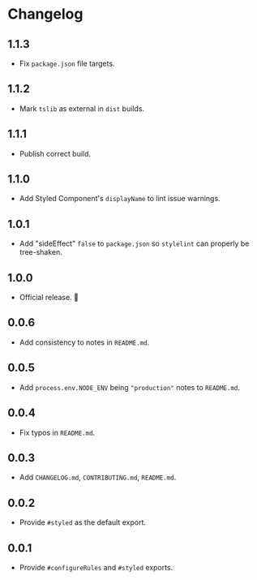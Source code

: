 # Changelog

## 1.1.3

- Fix `package.json` file targets.

## 1.1.2

- Mark `tslib` as external in `dist` builds.

## 1.1.1

- Publish correct build.

## 1.1.0

- Add Styled Component's `displayName` to lint issue warnings.

## 1.0.1

- Add "sideEffect" `false` to `package.json` so `stylelint` can properly be tree-shaken.

## 1.0.0

- Official release. 🎉

## 0.0.6

- Add consistency to notes in `README.md`.

## 0.0.5

- Add `process.env.NODE_ENV` being `"production"` notes to `README.md`.

## 0.0.4

- Fix typos in `README.md`.

## 0.0.3

- Add `CHANGELOG.md`, `CONTRIBUTING.md`, `README.md`.

## 0.0.2

- Provide `#styled` as the default export.

## 0.0.1

- Provide `#configureRules` and `#styled` exports.

